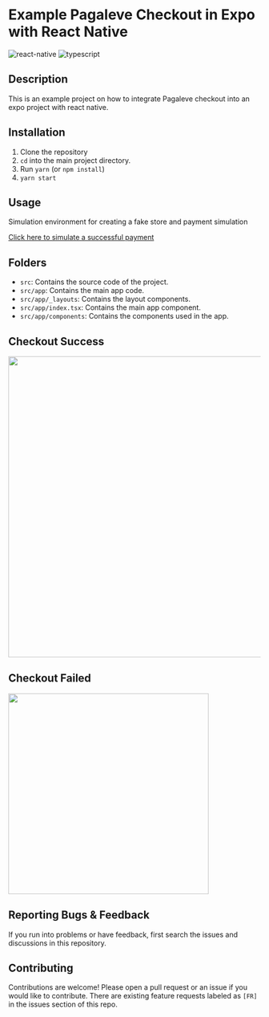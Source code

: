 # Example Pagaleve Checkout in Expo with React Native

<div style="flex-direction: row">
  <img alt="react-native" src="https://img.shields.io/badge/React_Native-20232A?style=flat-square&logo=react&logoColor=61DAFB">
  <img alt="typescript" src="https://img.shields.io/badge/TypeScript-007ACC?style=flat-square&logo=typescript&logoColor=white">
</div>

## Description

This is an example project on how to integrate Pagaleve checkout into an expo project with react native.

## Installation

1. Clone the repository
2. `cd` into the main project directory.
3. Run `yarn` (or `npm install`)
4. `yarn start`

## Usage

Simulation environment for creating a fake store and payment simulation

<a href="https://sandbox-checkout.pagaleve.io/simulate?bypass=1&individualId=98765432100" target="_blank"> Click here to simulate a successful payment </a>

## Folders

- `src`: Contains the source code of the project.
- `src/app`: Contains the main app code.
- `src/app/_layouts`: Contains the layout components.
- `src/app/index.tsx`: Contains the main app component.
- `src/app/components`: Contains the components used in the app.

## Checkout Success

<img width="600px" src="https://github.com/pagaleve/example-checkout-react-native/blob/main/docs/checkout_success.gif" />

## Checkout Failed

<img width="400px" src="https://github.com/pagaleve/example-checkout-react-native/blob/main/docs/checkout_failed.gif" />

## Reporting Bugs & Feedback

If you run into problems or have feedback, first search the issues and discussions in this repository.

## Contributing

Contributions are welcome! Please open a pull request or an issue if you would like to contribute. There are existing feature requests labeled as `[FR]` in the issues section of this repo.

